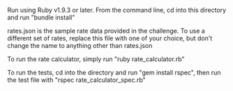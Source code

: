 Run using Ruby v1.9.3 or later. From the command line, cd into this directory and run "bundle install"

rates.json is the sample rate data provided in the challenge. To use a different set of rates, replace this file with one of your choice, but don't change the name to anything other than rates.json

To run the rate calculator, simply run "ruby rate_calculator.rb"

To run the tests, cd into the directory and run "gem install rspec", then run the test file with "rspec rate_calculator_spec.rb" 